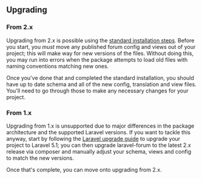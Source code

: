 ## Upgrading

### From 2.x

Upgrading from 2.x is possible using the [standard installation steps](docs/laravel-forum/4.x/installation.md). Before you start, you *must* move any published forum config and views out of your project; this will make way for new versions of the files. Without doing this, you may run into errors when the package attempts to load old files with naming conventions matching new ones.

Once you've done that and completed the standard installation, you should have up to date schema and all of the new config, translation and view files. You'll need to go through those to make any necessary changes for your project.

### From 1.x

Upgrading from 1.x is unsupported due to major differences in the package architecture and the supported Laravel versions. If you want to tackle this anyway, start by following the [Laravel upgrade guide](http://laravel.com/docs/5.1/upgrade) to upgrade your project to Laravel 5.1; you can then upgrade laravel-forum to the latest 2.x release via composer and manually adjust your schema, views and config to match the new versions.

Once that's complete, you can move onto upgrading from 2.x.
